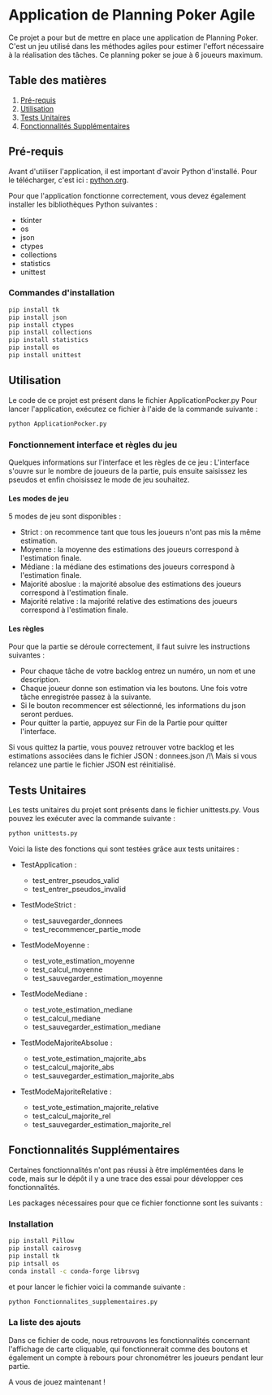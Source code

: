 # Application de Planning Poker Agile

Ce projet a pour but de mettre en place une application de Planning Poker. C'est un jeu utilisé dans les méthodes agiles pour estimer l'effort nécessaire à la réalisation des tâches. Ce planning poker se joue à 6 joueurs maximum.

## Table des matières

1. [Pré-requis](#pré-requis)
2. [Utilisation](#utilisation)
3. [Tests Unitaires](#tests-unitaires)
4. [Fonctionnalités Supplémentaires](#fonctionnalites-supplementaires)

## Pré-requis

Avant d'utiliser l'application, il est important d'avoir Python d'installé. Pour le télécharger, c'est ici : [python.org](https://www.python.org/downloads/).

Pour que l'application fonctionne correctement, vous devez également installer les bibliothèques Python suivantes :
- tkinter
- os
- json
- ctypes
- collections
- statistics
- unittest

### Commandes d'installation

```bash
pip install tk
pip install json
pip install ctypes
pip install collections
pip install statistics
pip install os
pip install unittest
```
## Utilisation

Le code de ce projet est présent dans le fichier ApplicationPocker.py
Pour lancer l'application, exécutez ce fichier à l'aide de la commande suivante :

```bash
python ApplicationPocker.py
```

### Fonctionnement interface et règles du jeu

Quelques informations sur l'interface et les règles de ce jeu : 
 L'interface s'ouvre sur le nombre de joueurs de la partie, puis ensuite saisissez les pseudos et enfin choisissez le mode de jeu souhaitez.

#### Les modes de jeu 

 5 modes de jeu sont disponibles : 
 - Strict : on recommence tant que tous les joueurs n'ont pas mis la même estimation.
 - Moyenne : la moyenne des estimations des joueurs correspond à l'estimation finale.
 - Médiane : la médiane des estimations des joueurs correspond à l'estimation finale.
 - Majorité aboslue : la majorité absolue des estimations des joueurs correspond à l'estimation finale.
 - Majorité relative : la majorité relative des estimations des joueurs correspond à l'estimation finale.

#### Les règles 

 Pour que la partie se déroule correctement, il faut suivre les instructions suivantes : 
 - Pour chaque tâche de votre backlog entrez un numéro, un nom et une description.  
 - Chaque joueur donne son estimation via les boutons. Une fois votre tâche enregistrée passez à la suivante. 
 - Si le bouton recommencer est sélectionné, les informations du json seront perdues.
 - Pour quitter la partie, appuyez sur Fin de la Partie pour quitter l'interface.

Si vous quittez la partie, vous pouvez retrouver votre backlog et les estimations associées dans le fichier JSON : donnees.json
/!\ Mais si vous relancez une partie le fichier JSON est réinitialisé. 

## Tests Unitaires

Les tests unitaires du projet sont présents dans le fichier unittests.py. Vous pouvez les exécuter avec la commande suivante : 

```bash
python unittests.py
```

Voici la liste des fonctions qui sont testées grâce aux tests unitaires : 
- TestApplication :
    - test_entrer_pseudos_valid
    - test_entrer_pseudos_invalid
    
- TestModeStrict : 
    - test_sauvegarder_donnees
    - test_recommencer_partie_mode

- TestModeMoyenne :
    - test_vote_estimation_moyenne
    - test_calcul_moyenne
    - test_sauvegarder_estimation_moyenne

- TestModeMediane :
    - test_vote_estimation_mediane 
    - test_calcul_mediane
    - test_sauvegarder_estimation_mediane

- TestModeMajoriteAbsolue :
    - test_vote_estimation_majorite_abs
    - test_calcul_majorite_abs 
    - test_sauvegarder_estimation_majorite_abs

- TestModeMajoriteRelative :
    - test_vote_estimation_majorite_relative
    - test_calcul_majorite_rel
    - test_sauvegarder_estimation_majorite_rel

## Fonctionnalités Supplémentaires
Certaines fonctionnalités n'ont pas réussi à être implémentées dans le code, mais sur le dépôt il y a une trace des essai pour développer ces fonctionnalités.

Les packages nécessaires pour que ce fichier fonctionne sont les suivants :

### Installation
```bash
pip install Pillow 
pip install cairosvg
pip install tk
pip intsall os
conda install -c conda-forge librsvg
```
et pour lancer le fichier voici la commande suivante : 

```bash
python Fonctionnalites_supplementaires.py
```

### La liste des ajouts
Dans ce fichier de code, nous retrouvons les fonctionnalités concernant l'affichage de carte cliquable, qui fonctionnerait comme des boutons et également un compte à rebours pour chronométrer les joueurs pendant leur partie. 


A vous de jouez maintenant !








